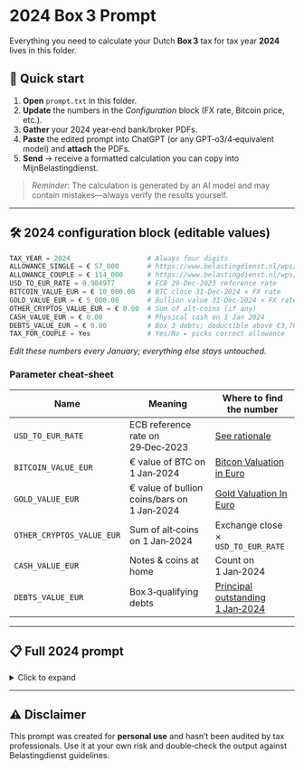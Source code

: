 # 2024 Box 3 Prompt

Everything you need to calculate your Dutch **Box 3** tax for tax year **2024** lives in this folder.

## 🏁 Quick start

1. **Open** `prompt.txt` in this folder.
2. **Update** the numbers in the *Configuration* block (FX rate, Bitcoin price, etc.).
3. **Gather** your 2024 year‑end bank/broker PDFs.
4. **Paste** the edited prompt into ChatGPT (or any GPT‑o3/4‑equivalent model) and **attach** the PDFs.
5. **Send** → receive a formatted calculation you can copy into MijnBelastingdienst.

> *Reminder*: The calculation is generated by an AI model and may contain mistakes—always verify the results yourself.

---

## 🛠️ 2024 configuration block (editable values)

```python
TAX_YEAR = 2024                   # Always four digits
ALLOWANCE_SINGLE = € 57_000       # https://www.belastingdienst.nl/wps/wcm/connect/nl/box-3/content/heffingsvrij-vermogen
ALLOWANCE_COUPLE = € 114_000      # https://www.belastingdienst.nl/wps/wcm/connect/nl/box-3/content/heffingsvrij-vermogen
USD_TO_EUR_RATE = 0.904977        # ECB 29‑Dec‑2023 reference rate
BITCOIN_VALUE_EUR = € 10_000.00   # BTC close 31‑Dec‑2024 × FX rate
GOLD_VALUE_EUR = € 5_000.00       # Bullion value 31‑Dec‑2024 × FX rate
OTHER_CRYPTOS_VALUE_EUR = € 0.00  # Sum of alt‑coins (if any)
CASH_VALUE_EUR = € 0.00           # Physical cash on 1 Jan 2024
DEBTS_VALUE_EUR = € 0.00          # Box 3 debts; deductible above €3,700 (single) / €7,400 (couple) https://www.belastingdienst.nl/wps/wcm/connect/en/income-in-box-3/content/income-box-3-on-2024-provisional-assessment
TAX_FOR_COUPLE = Yes              # Yes/No ▸ picks correct allowance
```

*Edit these numbers every January; everything else stays untouched.*

### Parameter cheat‑sheet

| Name                      | Meaning                           | Where to find the number                   |
| ------------------------- | --------------------------------- | ------------------------------------------ |
| `USD_TO_EUR_RATE`         | ECB reference rate on 29‑Dec‑2023 | [See rationale](./exchange-rate-justification.md)                     |
| `BITCOIN_VALUE_EUR`       | € value of BTC on 1 Jan‑2024     | [Bitcon Valuation in Euro](./btc-valuation-2024.md)
| `GOLD_VALUE_EUR`          | € value of bullion coins/bars on 1 Jan‑2024      | [Gold Valuation In Euro](./gold-valuation-2024.md)            |
| `OTHER_CRYPTOS_VALUE_EUR` | Sum of alt‑coins on 1 Jan‑2024                  | Exchange close × `USD_TO_EUR_RATE`         |
| `CASH_VALUE_EUR`          | Notes & coins at home             | Count on 1 Jan‑2024                        |
| `DEBTS_VALUE_EUR`         | Box 3‑qualifying debts            | [Principal outstanding 1 Jan‑2024](https://www.belastingdienst.nl/wps/wcm/connect/en/income-in-box-3/content/income-box-3-on-2024-provisional-assessment)           |

---

## 📋 Full 2024 prompt

<details>
<summary>Click to expand</summary>

```text
─── Configuration ───────────────────────────────────────────
TAX_YEAR = 2024 # four digits are clearer
ALLOWANCE_SINGLE = € 57 000
ALLOWANCE_COUPLE = € 114 000
USD_TO_EUR_RATE = 0.904977 # ECB 29‑Dec‑2023
BITCOIN_VALUE_EUR = € 10_000.00 # 31‑Dec close price × USD_TO_EUR_RATE
GOLD_VALUE_EUR = € 5_000.00 # 3× Gold Coins @ 31‑Dec fixing × USD_TO_EUR_RATE
OTHER_CRYPTOS_VALUE_EUR = € 0.00 # fill in if you hold alts
CASH_VALUE_EUR = € 0.00 # cash in hand at 1 Jan 2024
DEBTS_VALUE_EUR = € 0.00 # Box 3 debts; deductible above €3,700 (single) / €7,400 (couple)
TAX_FOR_COUPLE = Yes # Yes / No (single)

#################################################################
You are a meticulous, Dutch‑tax‑savvy assistant.

Your job: compile my {TAX_YEAR} Box 3 assets, subtract any deductible debts, calculate the taxable base and Box 3 tax, and state clearly whether I have to pay anything.

Use the attached account statements and the extra context below. Answer in English.

1) Extra context you must add
• Bitcoin holdings: total value = {BITCOIN_VALUE_EUR}.
• Gold holdings: total value = {GOLD_VALUE_EUR}.
• Other crypto holdings: total value = {OTHER_CRYPTOS_VALUE_EUR}.
• Cash in hand: total value = {CASH_VALUE_EUR}.
• Box 3 debts: total value = {DEBTS_VALUE_EUR}. Only the part above the threshold is deductible.

2) Exchange‑rate rule
Convert every USD amount using € per USD = {USD_TO_EUR_RATE} (ECB 29‑Dec‑2023).

3) Cut‑off rule for statements
If a statement stops at 31‑Dec‑2024, treat the ending balance as the balance at 1‑Jan‑2025 00:00.

4) What you must deliver
• Rebuild a complete Box 3 asset table from the statements plus the extra context.
• Show all euro values as of 1‑Jan‑2024 00:00.
• For each line, cite the PDF page/section you took the figure from, or write “extra context”.

Totals and Box 3 calculation

• Sum all asset lines (cash counts as savings).
• Subtract the deductible part of {DEBTS_VALUE_EUR}.
• Determine the tax‑free allowance: if {TAX_FOR_COUPLE} = Yes, use {ALLOWANCE_COUPLE}; else {ALLOWANCE_SINGLE}.
• Subtract this allowance.

Split the remaining positive assets into the official categories:
• Savings → fictitious return = 1.03 %
• Overige bezittingen → fictitious return = 6.04 %

Show:
• Taxable base (0 if negative).
• Fictitious return per category and in total.
• Box 3 tax at 36 %.

Conclusion

State plainly whether any Box 3 tax is due for {TAX_YEAR}, and if so, the exact amount (rounded to €0.01).

Format your answer clearly; a table for the asset overview is fine.
```

</details>

---

## ⚠️ Disclaimer

This prompt was created for **personal use** and hasn’t been audited by tax professionals. Use it at your own risk and double‑check the output against Belastingdienst guidelines.
